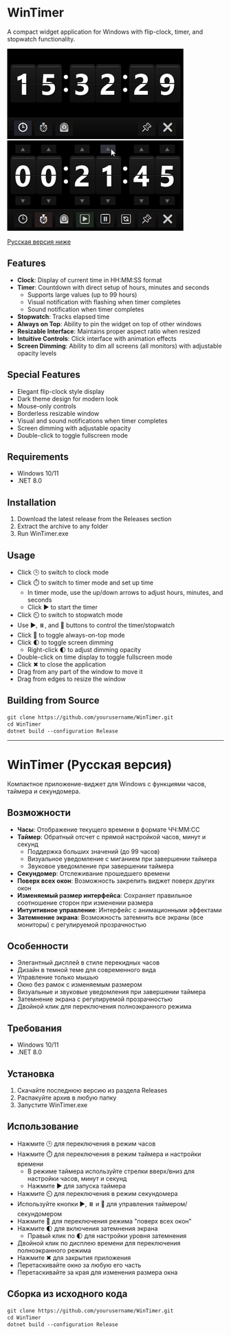 # WinTimer

A compact widget application for Windows with flip-clock, timer, and stopwatch functionality.

![Clock Mode](WinTimer-clock.png)\
![Timer Mode](WinTimer-countdown.png)

[Русская версия ниже](#wintimer-ru)

## Features

- **Clock**: Display of current time in HH:MM:SS format
- **Timer**: Countdown with direct setup of hours, minutes and seconds
   - Supports large values (up to 99 hours)
   - Visual notification with flashing when timer completes
   - Sound notification when timer completes
- **Stopwatch**: Tracks elapsed time
- **Always on Top**: Ability to pin the widget on top of other windows
- **Resizable Interface**: Maintains proper aspect ratio when resized
- **Intuitive Controls**: Click interface with animation effects
- **Screen Dimming**: Ability to dim all screens (all monitors) with adjustable opacity levels

## Special Features

- Elegant flip-clock style display
- Dark theme design for modern look
- Mouse-only controls
- Borderless resizable window
- Visual and sound notifications when timer completes
- Screen dimming with adjustable opacity
- Double-click to toggle fullscreen mode

## Requirements

- Windows 10/11
- .NET 8.0

## Installation

1. Download the latest release from the Releases section
2. Extract the archive to any folder
3. Run WinTimer.exe

## Usage

- Click 🕒 to switch to clock mode
- Click ⏱️ to switch to timer mode and set up time
  - In timer mode, use the up/down arrows to adjust hours, minutes, and seconds
  - Click ▶️ to start the timer
- Click ⏲️ to switch to stopwatch mode
- Use ▶️, ⏸️, and 🔄 buttons to control the timer/stopwatch
- Click 📌 to toggle always-on-top mode
- Click 🌓 to toggle screen dimming
  - Right-click 🌓 to adjust dimming opacity
- Double-click on time display to toggle fullscreen mode
- Click ✖ to close the application
- Drag from any part of the window to move it
- Drag from edges to resize the window

## Building from Source

```
git clone https://github.com/yourusername/WinTimer.git
cd WinTimer
dotnet build --configuration Release
```

---

<a name="wintimer-ru"></a>
# WinTimer (Русская версия)

Компактное приложение-виджет для Windows с функциями часов, таймера и секундомера.

## Возможности

- **Часы**: Отображение текущего времени в формате ЧЧ:ММ:СС
- **Таймер**: Обратный отсчет с прямой настройкой часов, минут и секунд
   - Поддержка больших значений (до 99 часов)
   - Визуальное уведомление с миганием при завершении таймера
   - Звуковое уведомление при завершении таймера
- **Секундомер**: Отслеживание прошедшего времени
- **Поверх всех окон**: Возможность закрепить виджет поверх других окон
- **Изменяемый размер интерфейса**: Сохраняет правильное соотношение сторон при изменении размера
- **Интуитивное управление**: Интерфейс с анимационными эффектами
- **Затемнение экрана**: Возможность затемнить все экраны (все мониторы) с регулируемой прозрачностью


## Особенности

- Элегантный дисплей в стиле перекидных часов
- Дизайн в темной теме для современного вида
- Управление только мышью
- Окно без рамок с изменяемым размером
- Визуальные и звуковые уведомления при завершении таймера
- Затемнение экрана с регулируемой прозрачностью
- Двойной клик для переключения полноэкранного режима

## Требования

- Windows 10/11
- .NET 8.0

## Установка

1. Скачайте последнюю версию из раздела Releases
2. Распакуйте архив в любую папку
3. Запустите WinTimer.exe

## Использование

- Нажмите 🕒 для переключения в режим часов
- Нажмите ⏱️ для переключения в режим таймера и настройки времени
  - В режиме таймера используйте стрелки вверх/вниз для настройки часов, минут и секунд
  - Нажмите ▶️ для запуска таймера
- Нажмите ⏲️ для переключения в режим секундомера
- Используйте кнопки ▶️, ⏸️ и 🔄 для управления таймером/секундомером
- Нажмите 📌 для переключения режима "поверх всех окон"
- Нажмите 🌓 для включения затемнения экрана
  - Правый клик по 🌓 для настройки уровня затемнения
- Двойной клик по дисплею времени для переключения полноэкранного режима
- Нажмите ✖ для закрытия приложения
- Перетаскивайте окно за любую его часть
- Перетаскивайте за края для изменения размера окна

## Сборка из исходного кода

```
git clone https://github.com/yourusername/WinTimer.git
cd WinTimer
dotnet build --configuration Release
```